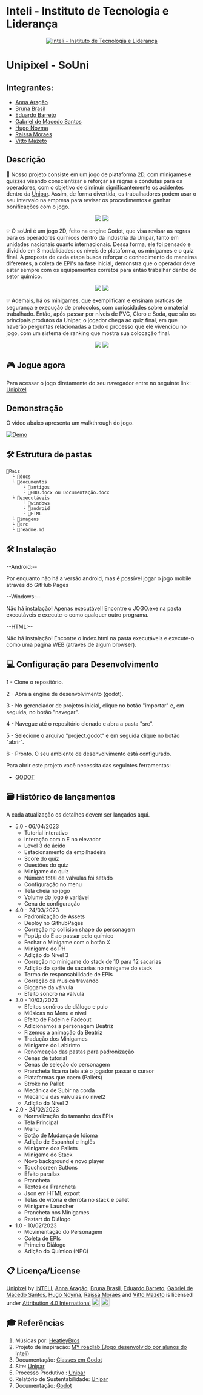 # Inteli - Instituto de Tecnologia e Liderança 

<p align="center">
<a href= "https://www.inteli.edu.br/"><img src="https://s3.amazonaws.com/gupy5/production/companies/26702/career/63484/images/2022-04-28_16-56_logo.png" alt="Inteli - Instituto de Tecnologia e Liderança" border="0"></a>
</p>

# Unipixel - SoUni

## Integrantes:
- [Anna Aragão](https://www.linkedin.com/in/ann-aragao/)
- [Bruna Brasil](https://www.linkedin.com/in/bruna-brasil-alexandre-734055214/)
- [Eduardo Barreto](https://www.linkedin.com/in/eduardosbarreto/)
- [Gabriel de Macedo Santos](https://www.linkedin.com/in/gabriel-demacedosantos/)
- [Hugo Noyma](https://www.linkedin.com/in/hugo-noyma-19737b238/)
- [Raissa Moraes](https://www.linkedin.com/in/raissa-moraes-a89179264/)
- [Vitto Mazeto](https://www.linkedin.com/in/vitto-mazeto-b62592203/)

## Descrição

📜 Nosso projeto consiste em um jogo de plataforma 2D, com minigames e quizzes visando conscientizar e reforçar as regras e condutas para os operadores, com o objetivo de diminuir significantemente os acidentes dentro da [Unipar](https://www.unipar.com/). Assim, de forma divertida, os trabalhadores podem usar o seu intervalo na empresa para revisar os procedimentos e ganhar bonificações com o jogo. 

<p align="center">
<img src="imagens/tela_inicial.png">
<img src="imagens/tutorial_prancheta.png">
</p>

💡   O soUni é um jogo 2D, feito na engine Godot, que visa revisar as regras para os operadores químicos dentro da indústria da Unipar, tanto em unidades nacionais quanto internacionais. Dessa forma, ele foi pensado e dividido em 3 modalidades: os níveis de plataforma, os minigames e o quiz final. A proposta de cada etapa busca reforçar o conhecimento de maneiras diferentes, a coleta de EPI's na fase inicial, demonstra que o operador deve estar sempre com os equipamentos corretos para então trabalhar dentro do setor químico.

<p align="center">
<img src="imagens/tela_personagem.png">
<img src="imagens/Lvl1.png">
</p>

💡   Ademais, há os minigames, que exemplificam e ensinam praticas de segurança e execução de protocolos, com curiosidades sobre o material trabalhado. Então, após passar por níveis de PVC, Cloro e Soda, que são os principais produtos da Unipar, o jogador chega ao quiz final, em que haverão perguntas relacionadas a todo o processo que ele vivenciou no jogo, com um sistema de ranking que mostra sua colocação final.

<p align="center">
<img src="imagens/gif_pallet.gif">
<img src="imagens/gif_stack.gif">
</p>

## 🎮 Jogue agora

Para acessar o jogo diretamente do seu navegador entre no seguinte link: [Unipixel](https://2023m1t6-inteli.github.io/grupo5/)

## Demonstração
O vídeo abaixo apresenta um walkthrough do jogo.

[![Demo](https://markdown-videos.deta.dev/youtube/SkXeITGXwhI)](https://youtu.be/SkXeITGXwhI)

## 🛠 Estrutura de pastas

```
📂Raiz
  └ 📂docs
  └ 📂documentos
      └ 📂antigos
      └ 📄GDD.docx ou Documentação.docx
  └ 📂executáveis
      └ 📂windows
      └ 📂android
      └ 📂HTML
  └ 📂imagens
  └ 📂src
  └ 📄readme.md
```

## 🛠 Instalação

--Android:--

Por enquanto não há a versão android, mas é possível jogar o jogo mobile através do GitHub Pages

--Windows:--

Não há instalação! Apenas executável!
Encontre o JOGO.exe na pasta executáveis e execute-o como qualquer outro programa.

--HTML:--

Não há instalação!
Encontre o index.html na pasta executáveis e execute-o como uma página WEB (através de algum browser).

## 💻 Configuração para Desenvolvimento

1 - Clone o repositório. 

2 - Abra a engine de desenvolvimento (godot).

3 - No gerenciador de projetos inicial, clique no botão "importar" e, em seguida, no botão "navegar".

4 - Navegue até o repositório clonado e abra a pasta "src".

5 - Selecione o arquivo "project.godot" e em seguida clique no botão "abrir".

6 - Pronto. O seu ambiente de desenvolvimento está configurado.

Para abrir este projeto você necessita das seguintes ferramentas:

- [GODOT](https://godotengine.org/download)

## 🗃 Histórico de lançamentos

A cada atualização os detalhes devem ser lançados aqui.

- 5.0 - 06/04/2023
    - Tutorial interativo
    - Interação com o E no elevador
    - Level 3 de ácido 
    - Estacionamento da empilhadeira
    - Score do quiz
    - Questões do quiz
    - Minigame do quiz
    - Número total de valvulas foi setado
    - Configuração no menu
    - Tela cheia no jogo
    - Volume do jogo é variável
    - Cena de configuração
- 4.0 - 24/03/2023
    - Padronização de Assets 
    - Deploy no GithubPages
    - Correção no collision shape do personagem
    - PopUp do E ao passar pelo químico
    - Fechar o Minigame com o botão X
    - Minigame do PH
    - Adição do Nível 3
    - Correção no minigame do stack de 10 para 12 sacarias
    - Adição do sprite de sacarias no minigame do stack
    - Termo de responsabilidade de EPIs
    - Correção da musica travando
    - Biggame da válvula
    - Efeito sonoro na válvula
- 3.0 - 10/03/2023
    - Efeitos sonóros de diálogo e pulo
    - Músicas no Menu e nível
    - Efeito de Fadein e Fadeout
    - Adicionamos a personagem Beatriz
    - Fizemos a animação da Beatriz
    - Tradução dos Minigames 
    - Minigame do Labirinto
    - Renomeação das pastas para padronização
    - Cenas de tutorial
    - Cenas de seleção do personagem
    - Prancheta fica na tela até o jogador passar o cursor
    - Plataformas que caem (Pallets)
    - Stroke no Pallet
    - Mecânica de Subir na corda 
    - Mecância das válvulas no nível2
    - Adição do Nível 2
- 2.0 - 24/02/2023
    - Normalização do tamanho dos EPIs
    - Tela Principal
    - Menu
    - Botão de Mudança de Idioma 
    - Adição de Espanhol e Inglês
    - Minigame dos Pallets 
    - Minigame do Stack
    - Novo background e novo player
    - Touchscreen Buttons 
    - Efeito parallax
    - Prancheta
    - Textos da Prancheta
    - Json em HTML export
    - Telas de vitória e derrota no stack e pallet
    - Minigame Launcher
    - Prancheta nos Minigames
    - Restart do Diálogo
- 1.0 - 10/02/2023
    - Movimentação do Personagem
    - Coleta de EPIs
    - Primeiro Diálogo
    - Adição do Químico (NPC)

## 📋 Licença/License

<p xmlns:cc="http://creativecommons.org/ns#" xmlns:dct="http://purl.org/dc/terms/"><a property="dct:title"
        rel="cc:attributionURL" href="https://github.com/2023M1T6-Inteli/grupo5">Unipixel</a> by <a
        rel="cc:attributionURL dct:creator" property="cc:attributionName"
        href="https://github.com/InteliProjects">INTELI</a>, <a
        href="https://www.linkedin.com/in/ann-aragao/">Anna Aragão</a>, <a
        href="https://www.linkedin.com/in/bruna-brasil-alexandre-734055214/">Bruna Brasil</a>, <a
        href="https://www.linkedin.com/in/eduardosbarreto/">Eduardo Barreto</a>, <a
        href="https://www.linkedin.com/in/gabriel-demacedosantos/">Gabriel de Macedo Santos</a>, <a
        href="https://www.linkedin.com/in/hugo-noyma-19737b238/">Hugo Noyma</a>, <a
        href="https://www.linkedin.com/in/raissa-moraes-a89179264/">Raissa Moraes</a> and <a
        href="https://www.linkedin.com/in/vitto-mazeto-b62592203/">Vitto Mazeto</a> is licensed under <a
        href="http://creativecommons.org/licenses/by/4.0/?ref=chooser-v1" target="_blank"
        rel="license noopener noreferrer" style="display:inline-block;">Attribution 4.0 International<img
            style="height:22px!important;margin-left:3px;vertical-align:text-bottom;"
            src="https://mirrors.creativecommons.org/presskit/icons/cc.svg?ref=chooser-v1"><img
            style="height:22px!important;margin-left:3px;vertical-align:text-bottom;"
            src="https://mirrors.creativecommons.org/presskit/icons/by.svg?ref=chooser-v1"></a></p>




## 🎓 Referências

1. Músicas por: [HeatleyBros](https://heatleybros.com/)
2. Projeto de inspiração: [MY roadlab (Jogo desenvolvido por alunos do Inteli)](https://github.com/2022M1T4-Inteli/My-roadlab)
3. Documentação: [Classes em Godot](https://docs.godotengine.org/pt_BR/latest/tutorials/best_practices/what_are_godot_classes.html?)
4. Site: [Unipar](unipar.com)
5. Processo Produtivo : [Unipar](https://www.unipar.com/processo-produtivo/)
6. Relatório de Sustentabilidade: [Unipar](https://www.unipar.com/relatorio-de-sustentabilidade/)
7. Documentação: [Godot](https://docs.godotengine.org/en/stable/tutorials/2d/index.html)
